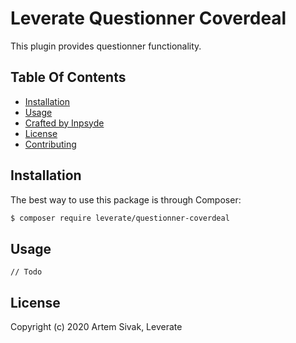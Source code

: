 # Leverate Questionner Coverdeal

This plugin provides questionner functionality.

## Table Of Contents

* [Installation](#installation)
* [Usage](#usage)
* [Crafted by Inpsyde](#crafted-by-inpsyde)
* [License](#license)
* [Contributing](#contributing)

## Installation

The best way to use this package is through Composer:

```BASH
$ composer require leverate/questionner-coverdeal
```

## Usage

`// Todo`

## License

Copyright (c) 2020 Artem Sivak, Leverate
